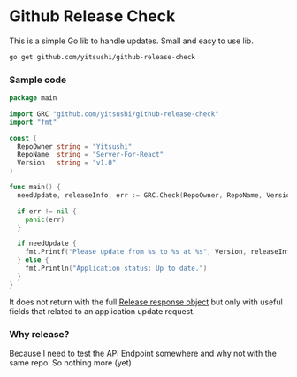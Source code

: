 # Github Release Check

This is a simple Go lib to handle updates. Small and easy to use lib.

``` sh
go get github.com/yitsushi/github-release-check
```

### Sample code

``` go
package main

import GRC "github.com/yitsushi/github-release-check"
import "fmt"

const (
  RepoOwner string = "Yitsushi"
  RepoName  string = "Server-For-React"
  Version   string = "v1.0"
)

func main() {
  needUpdate, releaseInfo, err := GRC.Check(RepoOwner, RepoName, Version)

  if err != nil {
    panic(err)
  }

  if needUpdate {
    fmt.Printf("Please update from %s to %s at %s", Version, releaseInfo.TagName, releaseInfo.HTMLURL)
  } else {
    fmt.Println("Application status: Up to date.")
  }
}
```

It does not return with the full [Release response object](https://developer.github.com/v3/repos/releases/)
but only with useful fields that related to an application update request.

### Why release?

Because I need to test the API Endpoint somewhere and why not with the same repo. So nothing more (yet)
